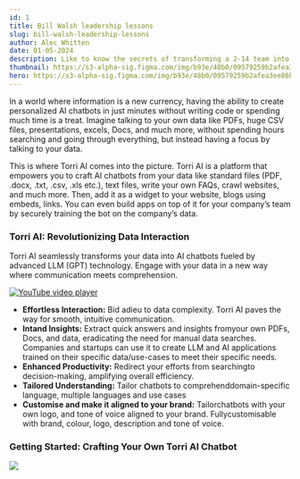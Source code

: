 ```yaml
---
id: 1
title: Bill Walsh leadership lessons
slug: bill-walsh-leadership-lessons
author: Alec Whitten
date: 01-05-2024
description: Like to know the secrets of transforming a 2-14 team into a 3x Super Bowl winning Dynasty?
thumbnail: https://s3-alpha-sig.figma.com/img/b93e/48b0/09579259b2afea3ee86bdcc95619e362?Expires=1717977600&Key-Pair-Id=APKAQ4GOSFWCVNEHN3O4&Signature=iRNJJ-4ha-61gowJGOBLxbMlruZQCC7FTxgiXxibQstIvxYDEsDO~VPRuaMASoqjdnv34JM2vmbqZJ1APQqsDLBUwTFUurFgJE4gGZV3HpbCGotJj7A19coIvzT7~oE1-Fy5QRin401CiUe4EUiaUlCyrAAixlZhf~JapWyl~1~LL9HGS9L2IwRPQnrMOldEGySqEOlTB~UQGR6nfa8U0prkRovJpbjkD-kjpe-UUgwqMJXPF6sfeAiYlqtndsNEhLNJUWq0g~Ke3JcrE7jGcSmQNF1W1OKrUtB8fVVEiIAqoQLGzRqqasUXdLJ5IeE6bGrRDtD9s4Nd5E-NSWGPgA__
hero: https://s3-alpha-sig.figma.com/img/b93e/48b0/09579259b2afea3ee86bdcc95619e362?Expires=1717977600&Key-Pair-Id=APKAQ4GOSFWCVNEHN3O4&Signature=iRNJJ-4ha-61gowJGOBLxbMlruZQCC7FTxgiXxibQstIvxYDEsDO~VPRuaMASoqjdnv34JM2vmbqZJ1APQqsDLBUwTFUurFgJE4gGZV3HpbCGotJj7A19coIvzT7~oE1-Fy5QRin401CiUe4EUiaUlCyrAAixlZhf~JapWyl~1~LL9HGS9L2IwRPQnrMOldEGySqEOlTB~UQGR6nfa8U0prkRovJpbjkD-kjpe-UUgwqMJXPF6sfeAiYlqtndsNEhLNJUWq0g~Ke3JcrE7jGcSmQNF1W1OKrUtB8fVVEiIAqoQLGzRqqasUXdLJ5IeE6bGrRDtD9s4Nd5E-NSWGPgA__
---
```


In a world where information is a new currency, having the ability to create personalized AI chatbots in just minutes without writing code or spending much time is a treat. Imagine talking to your own data like PDFs, huge CSV files, presentations, excels, Docs, and much more, without spending hours searching and going through everything, but instead having a focus by talking to your data.

This is where Torri AI comes into the picture. Torri AI is a platform that empowers you to craft AI chatbots from your data like standard files (PDF, .docx, .txt, .csv, .xls etc.), text files, write your own FAQs, crawl websites, and much more. Then, add it as a widget to your website, blogs using embeds, links. You can even build apps on top of it for your company’s team by securely training the bot on the company’s data.

### Torri AI: Revolutionizing Data Interaction

Torri AI seamlessly transforms your data into AI chatbots fueled by advanced LLM (GPT) technology. Engage with your data in a new way where communication meets comprehension.

[![YouTube video player](https://res.cloudinary.com/marcomontalbano/image/upload/v1716902726/video_to_markdown/images/youtube--Q0lo0H1FvI4-c05b58ac6eb4c4700831b2b3070cd403.jpg)](https://www.youtube.com/embed/Q0lo0H1FvI4?si=U_5xYARLbzPQTQsJ "YouTube video player")

- **Effortless Interaction:** Bid adieu to data complexity. Torri AI paves the way for smooth, intuitive communication.
- **Intand Insights:** Extract quick answers and insights fromyour own PDFs, Docs, and data, eradicating the need for manual data searches. Companies and startups can use it to create LLM and AI applications trained on their specific data/use-cases to meet their specific needs.
- **Enhanced Productivity:** Redirect your efforts from searchingto decision-making, amplifying overall efficiency.
- **Tailored Understanding:** Tailor chatbots to comprehenddomain-specific language, multiple languages and use cases
- **Customise and make it aligned to your brand:** Tailorchatbots with your own logo, and tone of voice aligned to your brand. Fullycustomisable with brand, colour, logo, description and tone of voice.

### Getting Started: Crafting Your Own Torri AI Chatbot

![](https://miro.medium.com/v2/resize:fit:700/1*PNSo80wBCZn8HmZnNUKolw.png)
